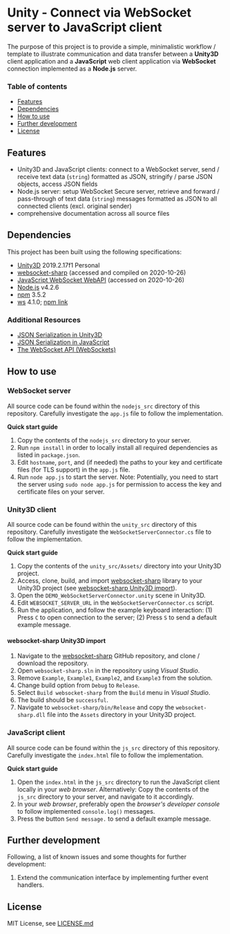 # Unity - Connect via WebSocket server to JavaScript client

The purpose of this project is to provide a simple, minimalistic workflow / template to illustrate communication and data transfer between a **Unity3D** client application and a **JavaScript** web client application via **WebSocket** connection implemented as a **Node.js** server.

### Table of contents
* [Features](#Features)
* [Dependencies](#Dependencies)
* [How to use](#How-to-use)
* [Further development](#Further-development)
* [License](#License)

## Features

* Unity3D and JavaScript clients: connect to a WebSocket server, send / receive text data (`string`) formatted as JSON, stringify / parse JSON objects, access JSON fields
* Node.js server: setup WebSocket Secure server, retrieve and forward / pass-through of text data (`string`) messages formatted as JSON to all connected clients (excl. original sender)
* comprehensive documentation across all source files

## Dependencies

This project has been built using the following specifications:

* [Unity3D](https://unity3d.com) 2019.2.17f1 Personal
* [websocket-sharp](https://github.com/sta/websocket-sharp) (accessed and compiled on 2020-10-26)
* [JavaScript WebSocket WebAPI](https://developer.mozilla.org/en-US/docs/Web/API/WebSocket) (accessed on 2020-10-26)
* [Node.js](https://nodejs.org/en/) v4.2.6
* [npm](https://www.npmjs.com) 3.5.2
* [ws](https://github.com/websockets/ws) 4.1.0; [npm link](https://www.npmjs.com/package/ws)

### Additional Resources

* [JSON Serialization in Unity3D](https://docs.unity3d.com/2019.2/Documentation/Manual/JSONSerialization.html)
* [JSON Serialization in JavaScript](https://developer.mozilla.org/en-US/docs/Web/JavaScript/Reference/Global_Objects/JSON)
* [The WebSocket API (WebSockets)](https://developer.mozilla.org/en-US/docs/Web/API/WebSockets_API/)

## How to use

### WebSocket server

All source code can be found within the `nodejs_src` directory of this repository. Carefully investigate the `app.js` file to follow the implementation.

**Quick start guide**
1. Copy the contents of the `nodejs_src` directory to your server.
2. Run `npm install` in order to locally install all required dependencies as listed in `package.json`.
3. Edit `hostname`, `port`, and (if needed) the paths to your key and certificate files (for TLS support) in the `app.js` file.
4. Run `node app.js` to start the server. Note: Potentially, you need to start the server using `sudo node app.js` for permission to access the key and certificate files on your server.

### Unity3D client

All source code can be found within the `unity_src` directory of this repository. Carefully investigate the `WebSocketServerConnector.cs` file to follow the implementation.

**Quick start guide**
1. Copy the contents of the `unity_src/Assets/` directory into your Unity3D project.
2. Access, clone, build, and import [websocket-sharp](https://github.com/sta/websocket-sharp) library to your Unity3D project (see [websocket-sharp Unity3D import](#websocket-sharp-Unity3D-import)).
3. Open the `DEMO_WebSocketServerConnector.unity` scene in Unity3D.
4. Edit `WEBSOCKET_SERVER_URL` in the `WebSocketServerConnector.cs` script.
5. Run the application, and follow the example keyboard interaction: (1) Press `C` to open connection to the server; (2) Press `S` to send a default example message.

#### websocket-sharp Unity3D import

1. Navigate to the [websocket-sharp](https://github.com/sta/websocket-sharp) GitHub repository, and clone / download the repository.
2. Open `websocket-sharp.sln` in the repository using *Visual Studio*.
3. Remove `Example`, `Example1`, `Example2`, and `Example3` from the solution.
4. Change build option from `Debug` to `Release`.
5. Select `Build websocket-sharp` from the `Build` menu in *Visual Studio*.
6. The build should be `successful`.
7. Navigate to `websocket-sharp/bin/Release` and copy the `websocket-sharp.dll` file into the `Assets` directory in your Unity3D project. 

### JavaScript client

All source code can be found within the `js_src` directory of this repository. Carefully investigate the `index.html` file to follow the implementation.

**Quick start guide**
1. Open the `index.html` in the `js_src` directory to run the JavaScript client locally in your *web browser*. Alternatively: Copy the contents of the `js_src` directory to your server, and navigate to it accordingly.
2. In your *web browser*, preferably open the *browser's developer console* to follow implemented `console.log()` messages.
3. Press the button `Send message.` to send a default example message.

## Further development

Following, a list of known issues and some thoughts for further development:

1. Extend the communication interface by implementing further event handlers.

## License
MIT License, see [LICENSE.md](LICENSE.md)

